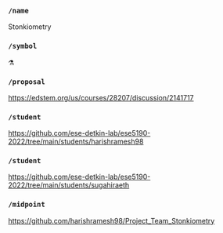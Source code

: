 ### `/name`
Stonkiometry
### `/symbol`
⚗️
### `/proposal`
https://edstem.org/us/courses/28207/discussion/2141717
### `/student`
https://github.com/ese-detkin-lab/ese5190-2022/tree/main/students/harishramesh98
### `/student`
https://github.com/ese-detkin-lab/ese5190-2022/tree/main/students/sugahiraeth
### `/midpoint`
https://github.com/harishramesh98/Project_Team_Stonkiometry
